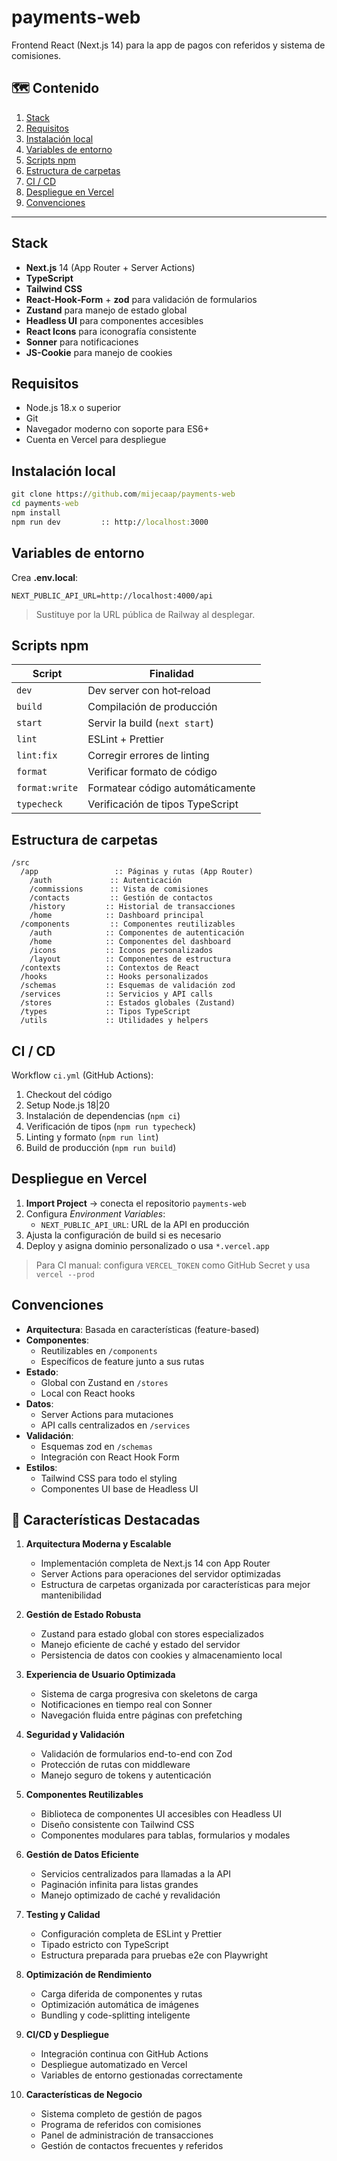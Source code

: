 # payments‑web

Frontend React (Next.js 14) para la app de pagos con referidos y sistema de comisiones.

## 🗺️ Contenido
1. [Stack](#stack)
2. [Requisitos](#requisitos)
3. [Instalación local](#instalación-local)
4. [Variables de entorno](#variables-de-entorno)
5. [Scripts npm](#scripts-npm)
6. [Estructura de carpetas](#estructura-de-carpetas)
7. [CI / CD](#ci--cd)
8. [Despliegue en Vercel](#despliegue-en-vercel)
9. [Convenciones](#convenciones)

---

## Stack
- **Next.js** 14 (App Router + Server Actions)
- **TypeScript**
- **Tailwind CSS**
- **React‑Hook‑Form** + **zod** para validación de formularios
- **Zustand** para manejo de estado global
- **Headless UI** para componentes accesibles
- **React Icons** para iconografía consistente
- **Sonner** para notificaciones
- **JS-Cookie** para manejo de cookies

## Requisitos
- Node.js 18.x o superior
- Git
- Navegador moderno con soporte para ES6+
- Cuenta en Vercel para despliegue

## Instalación local

```cmd
git clone https://github.com/mijecaap/payments-web
cd payments-web
npm install
npm run dev         :: http://localhost:3000
```

## Variables de entorno
Crea **.env.local**:

```
NEXT_PUBLIC_API_URL=http://localhost:4000/api
```
> Sustituye por la URL pública de Railway al desplegar.

## Scripts npm

| Script | Finalidad |
| ------ | --------- |
| `dev` | Dev server con hot‑reload |
| `build` | Compilación de producción |
| `start` | Servir la build (`next start`) |
| `lint` | ESLint + Prettier |
| `lint:fix` | Corregir errores de linting |
| `format` | Verificar formato de código |
| `format:write` | Formatear código automáticamente |
| `typecheck` | Verificación de tipos TypeScript |

## Estructura de carpetas

```
/src
  /app                 :: Páginas y rutas (App Router)
    /auth             :: Autenticación
    /commissions      :: Vista de comisiones
    /contacts         :: Gestión de contactos
    /history         :: Historial de transacciones
    /home            :: Dashboard principal
  /components         :: Componentes reutilizables
    /auth            :: Componentes de autenticación
    /home            :: Componentes del dashboard
    /icons           :: Iconos personalizados
    /layout          :: Componentes de estructura
  /contexts          :: Contextos de React
  /hooks             :: Hooks personalizados
  /schemas           :: Esquemas de validación zod
  /services          :: Servicios y API calls
  /stores            :: Estados globales (Zustand)
  /types             :: Tipos TypeScript
  /utils             :: Utilidades y helpers
```

## CI / CD
Workflow `ci.yml` (GitHub Actions):

1. Checkout del código
2. Setup Node.js 18|20
3. Instalación de dependencias (`npm ci`)
4. Verificación de tipos (`npm run typecheck`)
5. Linting y formato (`npm run lint`)
6. Build de producción (`npm run build`)

## Despliegue en Vercel
1. **Import Project** → conecta el repositorio `payments-web`
2. Configura _Environment Variables_:
   - `NEXT_PUBLIC_API_URL`: URL de la API en producción
3. Ajusta la configuración de build si es necesario
4. Deploy y asigna dominio personalizado o usa `*.vercel.app`

> Para CI manual: configura `VERCEL_TOKEN` como GitHub Secret y usa `vercel --prod`

## Convenciones
- **Arquitectura**: Basada en características (feature-based)
- **Componentes**: 
  - Reutilizables en `/components`
  - Específicos de feature junto a sus rutas
- **Estado**: 
  - Global con Zustand en `/stores`
  - Local con React hooks
- **Datos**: 
  - Server Actions para mutaciones
  - API calls centralizados en `/services`
- **Validación**:
  - Esquemas zod en `/schemas`
  - Integración con React Hook Form
- **Estilos**:
  - Tailwind CSS para todo el styling
  - Componentes UI base de Headless UI

## 🌟 Características Destacadas

1. **Arquitectura Moderna y Escalable**
   - Implementación completa de Next.js 14 con App Router
   - Server Actions para operaciones del servidor optimizadas
   - Estructura de carpetas organizada por características para mejor mantenibilidad

2. **Gestión de Estado Robusta**
   - Zustand para estado global con stores especializados
   - Manejo eficiente de caché y estado del servidor
   - Persistencia de datos con cookies y almacenamiento local

3. **Experiencia de Usuario Optimizada**
   - Sistema de carga progresiva con skeletons de carga
   - Notificaciones en tiempo real con Sonner
   - Navegación fluida entre páginas con prefetching

4. **Seguridad y Validación**
   - Validación de formularios end-to-end con Zod
   - Protección de rutas con middleware
   - Manejo seguro de tokens y autenticación

5. **Componentes Reutilizables**
   - Biblioteca de componentes UI accesibles con Headless UI
   - Diseño consistente con Tailwind CSS
   - Componentes modulares para tablas, formularios y modales

6. **Gestión de Datos Eficiente**
   - Servicios centralizados para llamadas a la API
   - Paginación infinita para listas grandes
   - Manejo optimizado de caché y revalidación

7. **Testing y Calidad**
   - Configuración completa de ESLint y Prettier
   - Tipado estricto con TypeScript
   - Estructura preparada para pruebas e2e con Playwright

8. **Optimización de Rendimiento**
   - Carga diferida de componentes y rutas
   - Optimización automática de imágenes
   - Bundling y code-splitting inteligente

9. **CI/CD y Despliegue**
   - Integración continua con GitHub Actions
   - Despliegue automatizado en Vercel
   - Variables de entorno gestionadas correctamente

10. **Características de Negocio**
    - Sistema completo de gestión de pagos
    - Programa de referidos con comisiones
    - Panel de administración de transacciones
    - Gestión de contactos frecuentes y referidos